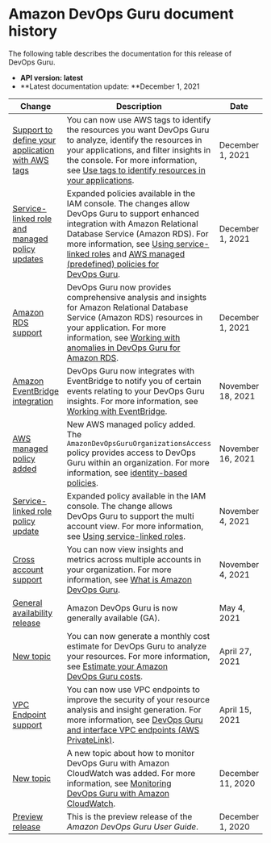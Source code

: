 # Amazon DevOps Guru document history<a name="doc-history"></a>

The following table describes the documentation for this release of DevOps Guru\.
+ **API version: latest**
+ **Latest documentation update: **December 1, 2021

| Change | Description | Date | 
| --- |--- |--- |
| [Support to define your application with AWS tags](#doc-history) |  You can now use AWS tags to identify the resources you want DevOps Guru to analyze, identify the resources in your applications, and filter insights in the console\. For more information, see [Use tags to identify resources in your applications](https://docs.aws.amazon.com/devops-guru/latest/userguide/working-with-resoruce-tags.html)\. | December 1, 2021 | 
| [Service\-linked role and managed policy updates](#doc-history) | Expanded policies available in the IAM console\. The changes allow DevOps Guru to support enhanced integration with Amazon Relational Database Service \(Amazon RDS\)\. For more information, see [Using service\-linked roles](https://docs.aws.amazon.com/devops-guru/latest/userguide/using-service-linked-roles.html) and [AWS managed \(predefined\) policies for DevOps Guru](https://docs.aws.amazon.com/devops-guru/latest/userguide/security_iam_id-based-policy-examples.html#managed-policies)\. | December 1, 2021 | 
| [Amazon RDS support](#doc-history) | DevOps Guru now provides comprehensive analysis and insights for Amazon Relational Database Service \(Amazon RDS\) resources in your application\. For more information, see [Working with anomalies in DevOps Guru for Amazon RDS](https://docs.aws.amazon.com/devops-guru/latest/userguide/working-with-rds.html)\. | December 1, 2021 | 
| [Amazon EventBridge integration](#doc-history) | DevOps Guru now integrates with EventBridge to notify you of certain events relating to your DevOps Guru insights\. For more information, see [Working with EventBridge](https://docs.aws.amazon.com/devops-guru/latest/userguide/working-with-eventbridge.html)\. | November 18, 2021 | 
| [AWS managed policy added](#doc-history) | New AWS managed policy added\. The `AmazonDevOpsGuruOrganizationsAccess` policy provides access to DevOps Guru within an organization\. For more information, see [identity\-based policies](https://docs.aws.amazon.com/devops-guru/latest/userguide/security_iam_id-based-policy-examples.html#organizations-policy)\. | November 16, 2021 | 
| [Service\-linked role policy update](#doc-history) | Expanded policy available in the IAM console\. The change allows DevOps Guru to support the multi account view\. For more information, see [Using service\-linked roles](https://docs.aws.amazon.com/devops-guru/latest/userguide/using-service-linked-roles.html)\. | November 4, 2021 | 
| [Cross account support](#doc-history) | You can now view insights and metrics across multiple accounts in your organization\. For more information, see [What is Amazon DevOps Guru](https://docs.aws.amazon.com/devops-guru/latest/userguide/what-is.html)\. | November 4, 2021 | 
| [General availability release](#doc-history) | Amazon DevOps Guru is now generally available \(GA\)\. | May 4, 2021 | 
| [New topic](#doc-history) | You can now generate a monthly cost estimate for DevOps Guru to analyze your resources\. For more information, see [Estimate your Amazon DevOps Guru costs](https://docs.aws.amazon.com/devops-guru/latest/userguide/cost-estimate.html)\. | April 27, 2021 | 
| [VPC Endpoint support](#doc-history) | You can now use VPC endpoints to improve the security of your resource analysis and insight generation\. For more information, see [DevOps Guru and interface VPC endpoints \(AWS PrivateLink\)](https://docs.aws.amazon.com/devops-guru/latest/userguide/vpc-interface-endpoints)\. | April 15, 2021 | 
| [New topic](#doc-history) | A new topic about how to monitor DevOps Guru with Amazon CloudWatch was added\. For more information, see [Monitoring DevOps Guru with Amazon CloudWatch](https://docs.aws.amazon.com/devops-guru/latest/userguide/monitoring-cloudwatch.html)\. | December 11, 2020 | 
| [Preview release](#doc-history) | This is the preview release of the *Amazon DevOps Guru User Guide*\. | December 1, 2020 | 